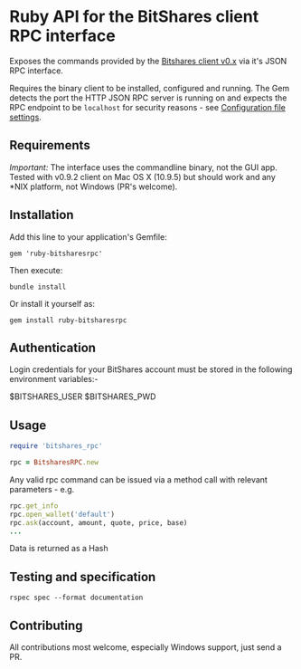 # Ruby API for the BitShares client RPC interface
Exposes the commands provided by the [Bitshares client v0.x](https://github.com/bitshares/bitshares) via it's JSON RPC interface.

Requires the binary client to be installed, configured and running. The Gem detects the port the HTTP JSON RPC server is running on and expects the RPC endpoint to be `localhost` for security reasons - see [Configuration file settings](http://wiki.bitshares.org/index.php/BitShares/API).

## Requirements

_Important:_ The interface uses the commandline binary, not the GUI app.
Tested with v0.9.2 client on Mac OS X (10.9.5) but should work and any *NIX platform, not Windows (PR's welcome).

## Installation

Add this line to your application's Gemfile:

    gem 'ruby-bitsharesrpc'

Then execute:

    bundle install

Or install it yourself as:

    gem install ruby-bitsharesrpc

## Authentication

Login credentials for your BitShares account must be stored in the following environment variables:-

  $BITSHARES_USER
  $BITSHARES_PWD

## Usage

```ruby
require 'bitshares_rpc'

rpc = BitsharesRPC.new
```
Any valid rpc command can be issued via a method call with relevant parameters - e.g.

```ruby
rpc.get_info
rpc.open_wallet('default')
rpc.ask(account, amount, quote, price, base)
...
```

Data is returned as a Hash

## Testing and specification

`rspec spec --format documentation`

## Contributing

All contributions most welcome, especially Windows support, just send a PR.
